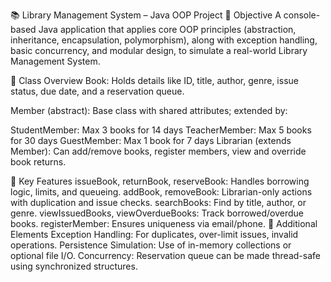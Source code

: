 📚 Library Management System – Java OOP Project
🎯 Objective
A console-based Java application that applies core OOP principles (abstraction, inheritance, encapsulation, polymorphism), along with exception handling, basic concurrency, and modular design, to simulate a real-world Library Management System.

🧩 Class Overview
Book: Holds details like ID, title, author, genre, issue status, due date, and a reservation queue.

Member (abstract): Base class with shared attributes; extended by:

StudentMember: Max 3 books for 14 days
TeacherMember: Max 5 books for 30 days
GuestMember: Max 1 book for 7 days
Librarian (extends Member): Can add/remove books, register members, view and override book returns.

🔨 Key Features
issueBook, returnBook, reserveBook: Handles borrowing logic, limits, and queueing.
addBook, removeBook: Librarian-only actions with duplication and issue checks.
searchBooks: Find by title, author, or genre.
viewIssuedBooks, viewOverdueBooks: Track borrowed/overdue books.
registerMember: Ensures uniqueness via email/phone.
🧪 Additional Elements
Exception Handling: For duplicates, over-limit issues, invalid operations.
Persistence Simulation: Use of in-memory collections or optional file I/O.
Concurrency: Reservation queue can be made thread-safe using synchronized structures.
